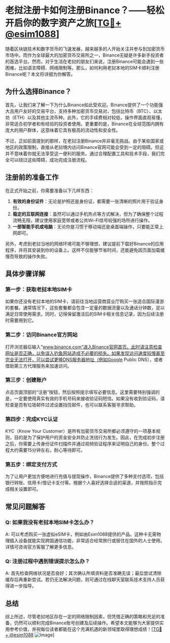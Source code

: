 # 老挝注册卡如何注册Binance？——轻松开启你的数字资产之旅[[TG💪+ @esim1088](https://t.me/s/esim1088)]

随着区块链技术和数字货币的飞速发展，越来越多的人开始关注并参与到加密货币市场中。而作为全球最大的加密货币交易所之一，Binance无疑是许多新手投资者的首选平台。然而，对于生活在老挝的朋友们来说，注册Binance可能会遇到一些困难，比如语言障碍、网络限制等。那么，如何利用老挝本地的SIM卡顺利注册Binance呢？本文将详细为你解答。

## 为什么选择Binance？

首先，让我们来了解一下为什么Binance如此受欢迎。Binance提供了一个功能强大且用户友好的交易平台，支持多种加密货币交易对，包括比特币（BTC）、以太坊（ETH）以及其他主流币种。此外，它的手续费相对较低，操作界面直观易懂，非常适合初学者和有经验的投资者使用。更重要的是，Binance在全球范围内拥有庞大的用户群体，这意味着它具有极高的流动性和安全性。

不过，正如前面提到的那样，在老挝注册Binance并非毫无挑战。由于某些国家或地区的政策限制，直接从老挝境内访问Binance官网可能会受到一定的阻碍。但这并不意味着你就无法享受这一便利的服务。通过合理配置工具和技术手段，我们完全可以绕过这些障碍，成功完成注册流程。

## 注册前的准备工作

在正式开始之前，你需要准备以下几样东西：

1. **有效的身份证件**：无论是护照还是身份证，都需要一张清晰的照片用于验证身份。
2. **稳定的互联网连接**：虽然可以通过手机热点等方式解决，但为了确保整个过程流畅无阻，建议使用家庭宽带或者公共Wi-Fi信号较强的场所进行操作。
3. **一部智能手机或电脑**：无论你是习惯于移动端还是桌面端操作，只要能正常上网即可。

另外，考虑到老挝当地的网络环境可能不够理想，建议提前下载好Binance的应用程序，并将其安装到你的设备上。这样不仅能够节省时间，还能避免因页面加载缓慢而导致的操作失败。

## 具体步骤详解

### 第一步：获取老挝本地SIM卡

如果你还没有老挝本地的SIM卡，请前往当地运营商营业厅购买一张适合国际漫游的套餐。通常情况下，这些套餐都会包含一定量的数据流量以及通话分钟数，足以满足日常使用需求。同时，记得保留激活后的SIM卡相关信息记录，因为后续注册时需要用到它。

### 第二步：访问Binance官方网站

打开浏览器后输入“www.binance.com”进入Binance官网首页。此时请注意检查网址是否正确，以免误入钓鱼网站造成不必要的损失。如果发现访问速度较慢甚至完全无法打开，可以尝试更换DNS服务器地址（例如Google Public DNS），或者借助第三方代理服务来加速访问。

### 第三步：创建账户

点击页面顶部的“注册”按钮，然后按照提示填写必要信息。这里需要特别强调的是，一定要使用真实有效的手机号码来接收验证码短信。如果没有收到验证码，请检查是否有垃圾邮件过滤设置挡住邮件，也可以联系客服寻求帮助。

### 第四步：完成KYC认证

KYC（Know Your Customer）是所有加密货币交易所都必须遵守的一项基本规则，目的是为了保护用户的资金安全并防止洗钱行为发生。因此，在完成初步注册之后，你需要上传身份证件扫描件并通过视频验证程序来证明自己的身份。整个过程大约需要15分钟左右，耐心等待即可。

### 第五步：绑定支付方式

为了让用户更加方便地进行充值与提现操作，Binance提供了多种支付选项，包括银行转账、信用卡/借记卡支付等。根据个人喜好选择合适的渠道，并按照指示完成相关设置即可。

## 常见问题解答

### Q: 如果我没有老挝本地SIM卡怎么办？
A: 可以考虑购买一张虚拟eSIM卡，例如由Esim1088提供的产品。这种卡无需物理插入设备就能实现跨国通信功能，非常适合经常旅行或居住在国外的人士使用。详情可咨询官方客服了解更多信息。

### Q: 注册过程中遇到错误提示怎么办？
A: 首先检查网络状况是否良好；其次确认所填资料是否准确无误；最后尝试清除缓存后再重新尝试。若仍无法解决问题，则可通过在线聊天室联系技术支持人员获得进一步指导。

## 总结

综上所述，尽管老挝地区存在一定的网络限制因素，但凭借正确的策略和充足的准备，仍然可以顺利完成Binance账号创建及后续操作。希望本文能够为大家提供实用参考价值，并祝每位读者都能在这个充满机遇的新领域里取得理想成绩！[[TG💪+ @esim1088](https://t.me/s/esim1088) ![Image](https://i.postimg.cc/4NQfJmqS/Snipaste-2025-05-13-00-14-12.png)]